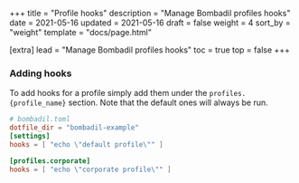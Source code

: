 +++
title = "Profile hooks"
description = "Manage Bombadil profiles hooks"
date = 2021-05-16
updated = 2021-05-16
draft = false
weight = 4
sort_by = "weight"
template = "docs/page.html"

[extra]
lead = "Manage Bombadil profiles hooks"
toc = true
top = false
+++

### Adding hooks

To add hooks for a profile simply add them under the `profiles.{profile_name}` section. Note that the default ones will
always be run.

```toml
# bombadil.toml
dotfile_dir = "bombadil-example"
[settings]
hooks = [ "echo \"default profile\"" ]

[profiles.corporate]
hooks = [ "echo \"corporate profile\"" ]
```
